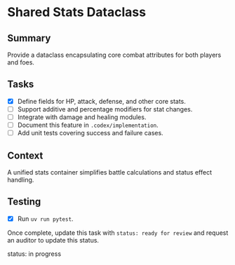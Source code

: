 # Shared Stats Dataclass

## Summary
Provide a dataclass encapsulating core combat attributes for both players and foes.

## Tasks
- [x] Define fields for HP, attack, defense, and other core stats.
- [ ] Support additive and percentage modifiers for stat changes.
- [ ] Integrate with damage and healing modules.
- [ ] Document this feature in `.codex/implementation`.
- [ ] Add unit tests covering success and failure cases.

## Context
A unified stats container simplifies battle calculations and status effect handling.

## Testing
- [x] Run `uv run pytest`.

Once complete, update this task with `status: ready for review` and request an auditor to update this status.

status: in progress
